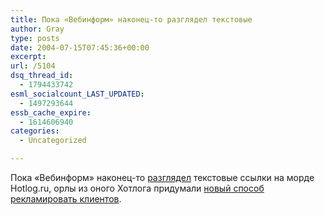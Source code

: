 ```yaml
---
title: Пока «Вебинформ» наконец-то разглядел текстовые
author: Gray
type: posts
date: 2004-07-15T07:45:36+00:00
excerpt:
url: /5104
dsq_thread_id:
  - 1794433742
esml_socialcount_LAST_UPDATED:
  - 1497293644
essb_cache_expire:
  - 1614606940
categories:
  - Uncategorized

---
```








Пока &#171;Вебинформ&#187; наконец-то <a href="http://webinform.ru/comments/1435.html" target="_blank">разглядел</a> текстовые ссылки на морде Hotlog.ru, орлы из оного Хотлога придумали <a href="http://forum.searchengines.ru/showthread.php?s=&#038;threadid=10826" target="_blank">новый способ рекламировать клиентов</a>.